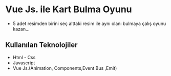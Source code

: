 # Vue Js. ile Kart Bulma Oyunu

- 5 adet resimden birini seç alttaki resim ile aynı olanı bulmaya çalış oyunu kazan...

  
## Kullanılan Teknolojiler

* Html - Css
* Javascript
* Vue Js.(Animation, Components,Event Bus ,Emit)